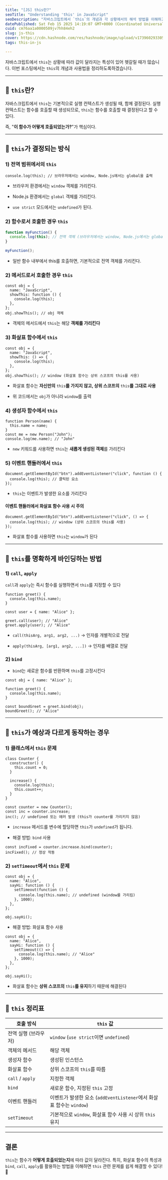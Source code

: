 ```yaml
---
title: "[JS] this란?"
seoTitle: "Understanding 'this' in JavaScript"
seoDescription: "자바스크립트에서 `this`의 개념과 각 상황에서의 해석 방법을 이해하고 사용하는 가이드를 제공합니다"
datePublished: Sat Feb 15 2025 14:19:07 GMT+0000 (Coordinated Universal Time)
cuid: cm76aa1a0000509jv7hh84eh2
slug: js-this
cover: https://cdn.hashnode.com/res/hashnode/image/upload/v1739602933052/7623539e-8384-4374-b875-efa210688f09.png
tags: this-in-js

---
```


자바스크립트에서 `this`는 상황에 따라 값이 달라지는 특성이 있어 헷갈릴 때가 많습니다. 이번 포스팅에서는 `this`의 개념과 사용법을 정리하도록하겠습니다.

---

## **📌** `this`란?

자바스크립트에서 `this`는 기본적으로 실행 컨텍스트가 생성될 때, 함께 결정된다. 실행 컨텍스트는 함수를 호출할 때 생성되므로, `this`는 함수를 호출할 때 결정된다고 할 수 있다.

즉, "**이 함수가 어떻게 호출되었는가?**"가 핵심이다.

---

## **📌** `this`가 결정되는 방식

### 1) 전역 범위에서의 `this`

```plaintext
console.log(this); // 브라우저에서는 window, Node.js에서는 global을 출력
```

* 브라우저 환경에서는 `window` 객체를 가리킨다.
    
* Node.js 환경에서는 `global` 객체를 가리킨다.
    
* `use strict` 모드에서는 `undefined`가 된다.
    

### 2) 함수로서 호출한 경우 `this`

```jsx
function myFunction() {
  console.log(this); // 전역 객체 (브라우저에서는 window, Node.js에서는 global)
}

myFunction();
```

* 일반 함수 내부에서 this를 호출하면, 기본적으로 전역 객체를 가리킨다.
    

### 2) 메서드로서 호출한 경우 `this`

```plaintext
const obj = {
  name: "JavaScript",
  showThis: function () {
    console.log(this);
  },
};
obj.showThis(); // obj 객체
```

* 객체의 메서드에서 `this`는 해당 **객체를 가리킨다**
    

### 3) 화살표 함수에서 `this`

```plaintext
const obj = {
  name: "JavaScript",
  showThis: () => {
    console.log(this);
  },
};
obj.showThis(); // window (화살표 함수는 상위 스코프의 this를 사용)
```

* 화살표 함수는 **자신만의** `this`**를 가지지 않고, 상위 스코프의** `this`**를 그대로 사용**
    
* 위 코드에서는 `obj`가 아니라 `window`를 출력
    

### 4) 생성자 함수에서 `this`

```plaintext
function Person(name) {
  this.name = name;
}
const me = new Person("John");
console.log(me.name); // "John"
```

* `new` 키워드를 사용하면 `this`는 **새롭게 생성된 객체**를 가리킨다
    

### 5) 이벤트 핸들러에서 `this`

```plaintext
document.getElementById("btn").addEventListener("click", function () {
  console.log(this); // 클릭된 요소
});
```

* `this`는 이벤트가 발생한 요소를 가리킨다
    

#### 이벤트 핸들러에서 화살표 함수 사용 시 주의

```plaintext
document.getElementById("btn").addEventListener("click", () => {
  console.log(this); // window (상위 스코프의 this를 사용)
});
```

* 화살표 함수를 사용하면 `this`는 `window`가 된다
    

---

## **📌** `this`를 명확하게 바인딩하는 방법

### 1) `call`, `apply`

`call`과 `apply`는 즉시 함수를 실행하면서 `this`를 지정할 수 있다

```plaintext
function greet() {
  console.log(this.name);
}

const user = { name: "Alice" };

greet.call(user); // "Alice"
greet.apply(user); // "Alice"
```

* `call(thisArg, arg1, arg2, ...)` → 인자를 개별적으로 전달
    
* `apply(thisArg, [arg1, arg2, ...])` → 인자를 배열로 전달
    

### 2) `bind`

* `bind`는 새로운 함수를 반환하며 `this`를 고정시킨다
    

```plaintext
const obj = { name: "Alice" };

function greet() {
  console.log(this.name);
}

const boundGreet = greet.bind(obj);
boundGreet(); // "Alice"
```

---

## **📌** `this`가 예상과 다르게 동작하는 경우

### 1) 클래스에서 `this` 문제

```plaintext
class Counter {
  constructor() {
    this.count = 0;
  }

  increase() {
    console.log(this);
    this.count++;
  }
}

const counter = new Counter();
const inc = counter.increase;
inc(); // undefined 또는 에러 발생 (this가 counter를 가리키지 않음)
```

* `increase` 메서드를 변수에 할당하면 `this`가 `undefined`가 됩니다.
    
* 해결 방법: `bind` 사용
    

```plaintext
const incFixed = counter.increase.bind(counter);
incFixed(); // 정상 작동
```

### 2) `setTimeout`에서 `this` 문제

```plaintext
const obj = {
  name: "Alice",
  sayHi: function () {
    setTimeout(function () {
      console.log(this.name); // undefined (window를 가리킴)
    }, 1000);
  },
};

obj.sayHi();
```

* 해결 방법: 화살표 함수 사용
    

```plaintext
const obj = {
  name: "Alice",
  sayHi: function () {
    setTimeout(() => {
      console.log(this.name); // "Alice"
    }, 1000);
  },
};

obj.sayHi();
```

* 화살표 함수는 **상위 스코프의** `this`**를 유지**하기 때문에 해결된다
    

---

## **📌** `this` 정리표

| 호출 방식 | `this` 값 |
| --- | --- |
| 전역 실행 (브라우저) | `window` (`use strict`이면 `undefined`) |
| 객체의 메서드 | 해당 객체 |
| 생성자 함수 | 생성된 인스턴스 |
| 화살표 함수 | 상위 스코프의 `this`를 따름 |
| `call` / `apply` | 지정한 객체 |
| `bind` | 새로운 함수, 지정된 `this` 고정 |
| 이벤트 핸들러 | 이벤트가 발생한 요소 (`addEventListener`에서 화살표 함수는 `window`) |
| `setTimeout` | 기본적으로 `window`, 화살표 함수 사용 시 상위 `this` 유지 |

---

## 결론

`this`는 함수가 **어떻게 호출되었는지**에 따라 값이 달라진다. 특히, 화살표 함수의 특성과 `bind`, `call`, `apply`를 활용하는 방법을 이해하면 `this` 관련 문제를 쉽게 해결할 수 있다! 🚀